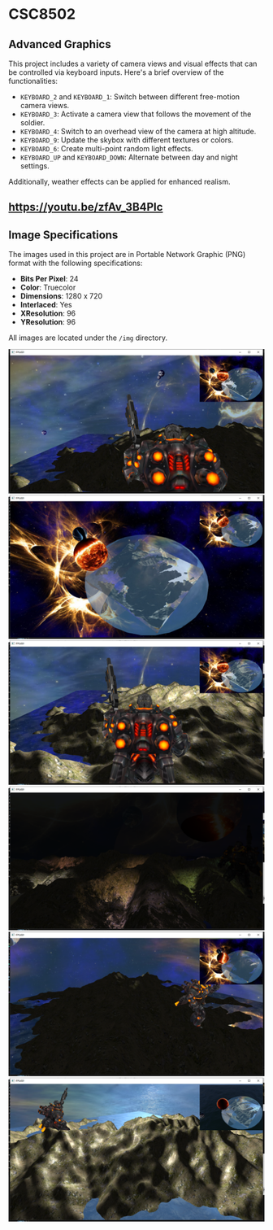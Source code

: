 # CSC8502

## Advanced Graphics 

This project includes a variety of camera views and visual effects that can be controlled via keyboard inputs. Here's a brief overview of the functionalities:

- `KEYBOARD_2` and `KEYBOARD_1`: Switch between different free-motion camera views.
- `KEYBOARD_3`: Activate a camera view that follows the movement of the soldier.
- `KEYBOARD_4`: Switch to an overhead view of the camera at high altitude.
- `KEYBOARD_9`: Update the skybox with different textures or colors.
- `KEYBOARD_6`: Create multi-point random light effects.
- `KEYBOARD_UP` and `KEYBOARD_DOWN`: Alternate between day and night settings.

Additionally, weather effects can be applied for enhanced realism.

## https://youtu.be/zfAv_3B4PIc

## Image Specifications

The images used in this project are in Portable Network Graphic (PNG) format with the following specifications:

- **Bits Per Pixel**: 24
- **Color**: Truecolor
- **Dimensions**: 1280 x 720
- **Interlaced**: Yes
- **XResolution**: 96
- **YResolution**: 96

All images are located under the `/img` directory.

![Description of image](/img/1.png)
![Description of image](/img/2.png)
![Description of image](/img/3.png)
![Description of image](/img/4.png)
![Description of image](/img/5.png)
![Description of image](/img/6.png)
